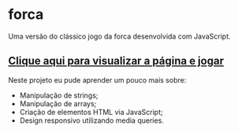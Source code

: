 # forca
Uma versão do clássico jogo da forca desenvolvida com JavaScript.
## [Clique aqui para visualizar a página e jogar](https://jonatasmsantana.github.io/forca/)
Neste projeto eu pude aprender um pouco mais sobre:
- Manipulação de strings;
- Manipulação de arrays;
- Criação de elementos HTML via JavaScript;
- Design responsivo utilizando media queries.

